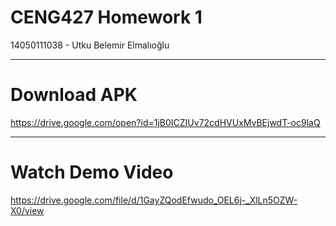 # CENG427 Homework 1
14050111038 - Utku Belemir Elmalıoğlu

---

# Download APK

https://drive.google.com/open?id=1jB0ICZIUv72cdHVUxMvBEjwdT-oc9laQ

---

# Watch Demo Video

https://drive.google.com/file/d/1GayZQodEfwudo_OEL6j-_XlLn5OZW-X0/view
